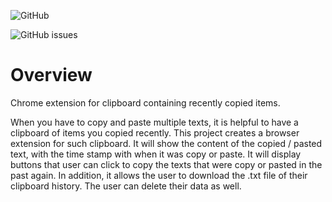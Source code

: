 

![GitHub](https://img.shields.io/github/license/ChangSuNam/Clipie)

![GitHub issues](https://img.shields.io/github/issues/ChangSuNam/Clipie)


# Overview

Chrome extension for clipboard containing recently copied items.

When you have to copy and paste multiple texts, it is helpful to have a clipboard of items you copied recently. This project creates a browser extension for such clipboard. It will show the content of the copied / pasted text, with the time stamp with when it was copy or paste. It will display buttons that user can click to copy the texts that were copy or pasted in the past again.
In addition, it allows the user to download the .txt file of their clipboard history. The user can delete their data as well.





